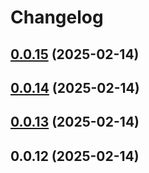 # Changelog

## [0.0.15](https://github.com/jaryway/jaryway-formula-engine/compare/v0.0.14...v0.0.15) (2025-02-14)

## [0.0.14](https://github.com/jaryway/jaryway-formula-engine/compare/v0.0.13...v0.0.14) (2025-02-14)

## [0.0.13](https://github.com/jaryway/jaryway-formula-engine/compare/v0.0.12...v0.0.13) (2025-02-14)

## 0.0.12 (2025-02-14)
